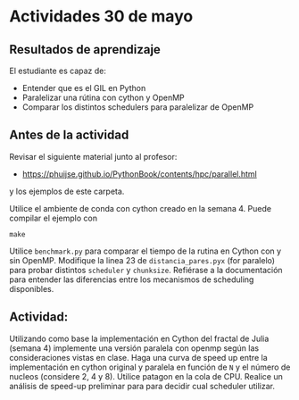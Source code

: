 # Actividades 30 de mayo

## Resultados de aprendizaje

El estudiante es capaz de:

- Entender que es el GIL en Python
- Paralelizar una rútina con cython y OpenMP
- Comparar los distintos schedulers para paralelizar de OpenMP

## Antes de la actividad

Revisar el siguiente material junto al profesor:

- https://phuijse.github.io/PythonBook/contents/hpc/parallel.html

y los ejemplos de este carpeta.

Utilice el ambiente de conda con cython creado en la semana 4. Puede compilar el ejemplo con

    make

Utilice `benchmark.py` para comparar el tiempo de la rutina en Cython con y sin OpenMP. Modifique la linea 23 de `distancia_pares.pyx` (for paralelo) para probar distintos `scheduler` y `chunksize`. Refiérase a la documentación para entender las diferencias entre los mecanismos de scheduling disponibles.



## Actividad:

Utilizando como base la implementación en Cython del fractal de Julia (semana 4) implemente una versión paralela con openmp según las consideraciones vistas en clase. Haga una curva de speed up entre la implementación en cython original y paralela en función de `N` y el número de nucleos (considere 2, 4 y 8). Utilice patagon en la cola de CPU. Realice un análisis de speed-up preliminar para para decidir cual scheduler utilizar. 

